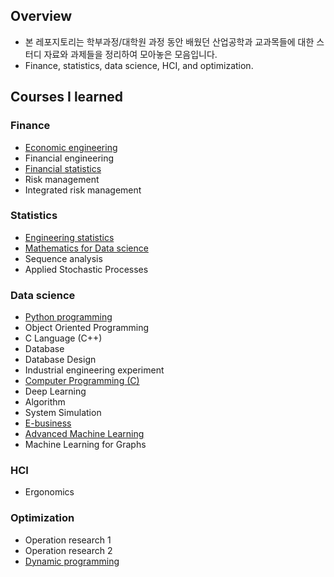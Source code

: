 ## Overview

- 본 레포지토리는 학부과정/대학원 과정 동안 배웠던 산업공학과 교과목들에 대한 스터디 자료와 과제들을 정리하여 모아놓은 모음입니다. 
- Finance, statistics, data science, HCI, and optimization.

## Courses I learned

### Finance

- [Economic engineering](./IEN2012/)
- Financial engineering
- [Financial statistics](./STS4033/)
- Risk management
- Integrated risk management

### Statistics

- [Engineering statistics](./IEN2111/)
- [Mathematics for Data science](./IMEN891I/)
- Sequence analysis
- Applied Stochastic Processes

### Data science

- [Python programming](./IEN2202/)
- Object Oriented Programming
- C Language (C++)
- Database
- Database Design
- Industrial engineering experiment
- [Computer Programming (C)](https://github.com/keywoongbae/Inha-Computer-programming-Project)
- Deep Learning
- Algorithm
- System Simulation
- [E-business](https://github.com/keywoongbae/Inha-Homepage-Project)
- [Advanced Machine Learning](https://github.com/keywoongbae/Inha-ML-Term-Project)
- Machine Learning for Graphs

### HCI

- Ergonomics

### Optimization

- Operation research 1
- Operation research 2
- [Dynamic programming](./IMEN764/)